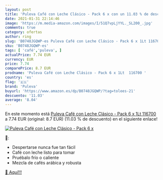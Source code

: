 ```yaml
---
layout: post
title: 'Puleva Café con Leche Clásico - Pack 6 x con un 11.03 % de descuento'
date: 2021-01-31 22:14:46
image: 'https://m.media-amazon.com/images/I/51Q7vpLjYYL._SL200_.jpg'
comments: true
category: ofertas
author: ring
slug: 'B0748JGQWP-es Puleva Café con Leche Clásico - Pack 6 x 1Lt 116700'
sku: 'B0748JGQWP-es'
tags: [ 'café','puleva', ]
actualPrice: 7.74 EUR
currency: EUR
price: 7.74
comparePrice: 8.7 EUR
prodname: 'Puleva Café con Leche Clásico - Pack 6 x 1Lt  116700 '
country: 'es'
flag: '🇪🇸'
brand: 'Puleva'
buyurl: 'https://www.amazon.es/dp/B0748JGQWP/?tag=tolees-21'
descuento: '11.03'
average: '8.04'
---
```


En este momento está [Puleva Café con Leche Clásico - Pack 6 x 1Lt  116700 ](https://www.amazon.es/dp/B0748JGQWP/?tag=tolees-21) a 7.74 EUR (original: 8.7 EUR) (11.03 %  de descuento) en el siguiente enlace!

[![Puleva Café con Leche Clásico - Pack 6 x](https://m.media-amazon.com/images/I/51Q7vpLjYYL._SL200_.jpg)](https://www.amazon.es/dp/B0748JGQWP/?tag=tolees-21)

🔎:

- Despertarse nunca fue tan fácil
- Café con leche listo para tomar
- Pruébalo frío o caliente
- Mezcla de cafés arábica y robusta

[🛒 Aquí!!!](https://www.amazon.es/dp/B0748JGQWP/?tag=tolees-21)
